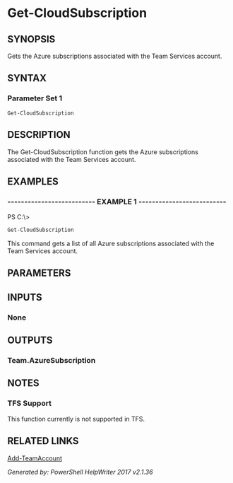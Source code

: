 ﻿# Get-CloudSubscription

## SYNOPSIS
Gets the Azure subscriptions associated with the Team Services account.

## SYNTAX

### Parameter Set 1
```
Get-CloudSubscription
```

## DESCRIPTION
The Get-CloudSubscription function gets the Azure subscriptions
associated with the Team Services account.

## EXAMPLES

### -------------------------- EXAMPLE 1 --------------------------
PS C:\\\>
```powershell
Get-CloudSubscription
```

This command gets a list of all Azure subscriptions associated with the
Team Services account.

## PARAMETERS

## INPUTS

### None


## OUTPUTS

### Team.AzureSubscription


## NOTES

### TFS Support
This function currently is not supported in TFS.

## RELATED LINKS

[Add-TeamAccount]()


*Generated by: PowerShell HelpWriter 2017 v2.1.36*
